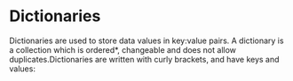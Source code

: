 # Dictionaries
 Dictionaries are used to store data values in key:value pairs.  A dictionary is a collection which is ordered*, changeable and does not allow duplicates.Dictionaries are written with curly brackets, and have keys and values:
